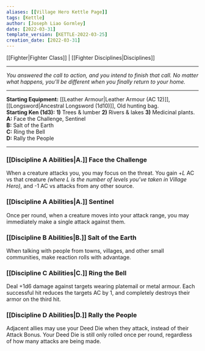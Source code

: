 ```yaml
---
aliases: [[Village Hero Kettle Page]]
tags: [Kettle]
author: [Joseph Liao Gormley]
date: [2022-03-31]
template_version: [KETTLE-2022-03-25]
creation_date: [2022-03-31]
---
```

[[Fighter|Fighter Class]] | [[Fighter Disciplines|Disciplines]]
___
*You answered the call to action, and you intend to finish that call. No matter what happens, you’ll be different when you finally return to your home.*
<!-- Comment -->
___
**Starting Equipment:** [[Leather Armour|Leather Armour (AC 12)]], [[Longsword|Ancestral Longsword (1d10)]], Old hunting bag.<br>**Starting Ken (1d3):** **1)** Trees & lumber **2)** Rivers & lakes **3)** Medicinal plants.<br>
**A:** Face the Challenge, Sentinel<br>**B:** Salt of the Earth<br>**C:** Ring the Bell<br>**D:** Rally the People
___
### [[Discipline A Abilities|A.]] Face the Challenge
When a creature attacks you, you may focus on the threat. You gain +$L$ AC vs that creature *(where $L$ is the number of levels you’ve taken in Village Hero)*, and -$1$ AC vs attacks from any other source.

### [[Discipline A Abilities|A.]] Sentinel
Once per round, when a creature moves into your attack range, you may immediately make a single attack against them.

### [[Discipline B Abilities|B.]] Salt of the Earth
When talking with people from towns, villages, and other small communities, make reaction rolls with advantage.

### [[Discipline C Abilities|C.]] Ring the Bell
Deal +1d6 damage against targets wearing platemail or metal armour. Each successful hit reduces the targets AC by $1$, and completely destroys their armor on the third hit.

### [[Discipline D Abilities|D.]] Rally the People
Adjacent allies may use your Deed Die when they attack, instead of their Attack Bonus. Your Deed Die is still only rolled once per round, regardless of how many attacks are being made.

<!--Based on the ~~Bravo by A Distant Chime.~~-->